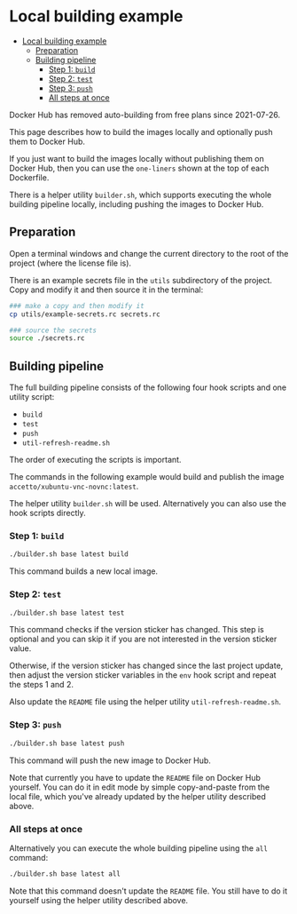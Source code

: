 # Local building example

- [Local building example](#local-building-example)
  - [Preparation](#preparation)
  - [Building pipeline](#building-pipeline)
    - [Step 1: `build`](#step-1-build)
    - [Step 2: `test`](#step-2-test)
    - [Step 3: `push`](#step-3-push)
    - [All steps at once](#all-steps-at-once)

Docker Hub has removed auto-building from free plans since 2021-07-26.

This page describes how to build the images locally and optionally push them to Docker Hub.

If you just want to build the images locally without publishing them on Docker Hub, then you can use the `one-liners` shown at the top of each Dockerfile.

There is a helper utility `builder.sh`, which supports executing the whole building pipeline locally, including pushing the images to Docker Hub.

## Preparation

Open a terminal windows and change the current directory to the root of the project (where the license file is).

There is an example secrets file in the `utils` subdirectory of the project. Copy and modify it and then source it in the terminal:

```bash
### make a copy and then modify it
cp utils/example-secrets.rc secrets.rc

### source the secrets
source ./secrets.rc
```

## Building pipeline

The full building pipeline consists of the following four hook scripts and one utility script:

- `build`
- `test`
- `push`
- `util-refresh-readme.sh`

The order of executing the scripts is important.

The commands in the following example would build and publish the image `accetto/xubuntu-vnc-novnc:latest`.

The helper utility `builder.sh` will be used. Alternatively you can also use the hook scripts directly.

### Step 1: `build`

```bash
./builder.sh base latest build
```

This command builds a new local image.

### Step 2: `test`

```bash
./builder.sh base latest test
```

This command checks if the version sticker has changed. This step is optional and you can skip it if you are not interested in the version sticker value.

Otherwise, if the version sticker has changed since the last project update, then adjust the version sticker variables in the `env` hook script and repeat the steps 1 and 2.

Also update the `README` file using the helper utility `util-refresh-readme.sh`.

### Step 3: `push`

```bash
./builder.sh base latest push
```

This command will push the new image to Docker Hub.

Note that currently you have to update the `README` file on Docker Hub yourself. You can do it in edit mode by simple copy-and-paste from the local file, which you've already updated by the helper utility described above.

### All steps at once

Alternatively you can execute the whole building pipeline using the `all` command:

```bash
./builder.sh base latest all
```

Note that this command doesn't update the `README` file. You still have to do it yourself using the helper utility described above.
